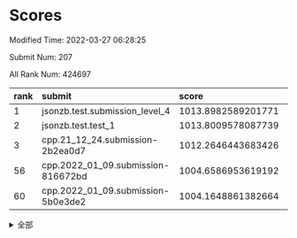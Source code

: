 # Scores

Modified Time: 2022-03-27 06:28:25

Submit Num: 207

All Rank Num: 424697

| rank |               submit               |       score        |       sigma        | pk_num |
| :--- | :--------------------------------- | :----------------- | :----------------- | :----- |
| 1    | jsonzb.test.submission_level_4     | 1013.8982589201771 | 0.8138917165499743 | 8201   |
| 2    | jsonzb.test.test_1                 | 1013.8009578087739 | 0.8125642867082636 | 8205   |
| 3    | cpp.21_12_24.submission-2b2ea0d7   | 1012.2646443683426 | 0.7809331455678674 | 8209   |
| 56   | cpp.2022_01_09.submission-816672bd | 1004.6586953619192 | 0.7391250497838737 | 8208   |
| 60   | cpp.2022_01_09.submission-5b0e3de2 | 1004.1648861382664 | 0.7160543730143162 | 8203   |


<details>
<summary>全部</summary>

| rank |                 submit                 |       score        |       sigma        | pk_num |
| :--- | :------------------------------------- | :----------------- | :----------------- | :----- |
| 1    | jsonzb.test.submission_level_4         | 1013.8982589201771 | 0.8138917165499743 | 8201   |
| 2    | jsonzb.test.test_1                     | 1013.8009578087739 | 0.8125642867082636 | 8205   |
| 3    | cpp.21_12_24.submission-2b2ea0d7       | 1012.2646443683426 | 0.7809331455678674 | 8209   |
| 4    | gobigger.level_3.submission_level_3_32 | 1011.7682844178141 | 0.7718074032496033 | 8209   |
| 5    | gobigger.level_3.submission_level_3_26 | 1011.7631467789994 | 0.7831537260511093 | 8206   |
| 6    | gobigger.level_3.submission_level_3_2  | 1011.752733387659  | 0.7841814907891    | 8202   |
| 7    | gobigger.level_3.submission_level_3_21 | 1011.3936747794611 | 0.7743863635773138 | 8209   |
| 8    | gobigger.level_3.submission_level_3_48 | 1011.3903306027179 | 0.7678782770787836 | 8208   |
| 9    | gobigger.level_3.submission_level_3_25 | 1011.1599470825267 | 0.8027703142004984 | 8207   |
| 10   | gobigger.level_3.submission_level_3_19 | 1011.1230052777744 | 0.7495616339657073 | 8203   |
| 11   | gobigger.level_3.submission_level_3_31 | 1011.0545697135909 | 0.7872717917502964 | 8206   |
| 12   | gobigger.level_3.submission_level_3_30 | 1011.0339814902543 | 0.7909771246415949 | 8205   |
| 13   | gobigger.level_3.submission_level_3_13 | 1010.8926198917844 | 0.7505611346122678 | 8209   |
| 14   | gobigger.level_3.submission_level_3_15 | 1010.6783237870864 | 0.7744601847867707 | 8205   |
| 15   | gobigger.level_3.submission_level_3_1  | 1010.6735964586104 | 0.7665839725493981 | 8205   |
| 16   | gobigger.level_3.submission_level_3_6  | 1010.6722521048247 | 0.7901061579821251 | 8205   |
| 17   | gobigger.level_3.submission_level_3_10 | 1010.5995845539616 | 0.753599024165434  | 8207   |
| 18   | gobigger.level_3.submission_level_3_0  | 1010.5912449243353 | 0.7709275197380501 | 8203   |
| 19   | gobigger.level_3.submission_level_3_27 | 1010.5531307245853 | 0.7639747312987226 | 8210   |
| 20   | gobigger.level_3.submission_level_3_33 | 1010.537883214785  | 0.7848179277236822 | 8209   |
| 21   | gobigger.level_3.submission_level_3_39 | 1010.4944009230435 | 0.7675704180242484 | 8207   |
| 22   | gobigger.level_3.submission_level_3_43 | 1010.4137132808813 | 0.7583311758541385 | 8206   |
| 23   | gobigger.level_3.submission_level_3_11 | 1010.3569389782664 | 0.7356889709918799 | 8207   |
| 24   | gobigger.level_3.submission_level_3_35 | 1010.3484328418358 | 0.7667469520605941 | 8207   |
| 25   | gobigger.level_3.submission_level_3_29 | 1010.1704964010561 | 0.7659163359158944 | 8207   |
| 26   | gobigger.level_3.submission_level_3_4  | 1010.1050267984667 | 0.7636199296561509 | 8206   |
| 27   | gobigger.level_3.submission_level_3_8  | 1010.0534822693128 | 0.7878493484086677 | 8209   |
| 28   | gobigger.level_3.submission_level_3_36 | 1010.0115339981639 | 0.7579528961213062 | 8206   |
| 29   | gobigger.level_3.submission_level_3_5  | 1009.9264372135005 | 0.7483932004750421 | 8210   |
| 30   | gobigger.level_3.submission_level_3_44 | 1009.8312755077163 | 0.7521692680588444 | 8206   |
| 31   | gobigger.level_3.submission_level_3_24 | 1009.7908170907441 | 0.7710406340230371 | 8208   |
| 32   | gobigger.level_3.submission_level_3_47 | 1009.7599578110638 | 0.7591820716350075 | 8210   |
| 33   | gobigger.level_3.submission_level_3_3  | 1009.7252413822528 | 0.7632863216928685 | 8209   |
| 34   | gobigger.level_3.submission_level_3_16 | 1009.7125474407408 | 0.7677461111560131 | 8206   |
| 35   | gobigger.level_3.submission_level_3_38 | 1009.6912491487271 | 0.7570448193135846 | 8210   |
| 36   | gobigger.level_3.submission_level_3_17 | 1009.6727863499183 | 0.7457359725694824 | 8206   |
| 37   | gobigger.level_3.submission_level_3_37 | 1009.6255193006963 | 0.7458419967276568 | 8215   |
| 38   | gobigger.level_3.submission_level_3_7  | 1009.6068688157628 | 0.7546428237773042 | 8213   |
| 39   | gobigger.level_3.submission_level_3_12 | 1009.4403310532476 | 0.7531833746495913 | 8210   |
| 40   | gobigger.level_3.submission_level_3_46 | 1009.3134439633407 | 0.7382399419737936 | 8204   |
| 41   | gobigger.level_3.submission_level_3_41 | 1009.2258524396789 | 0.7631812365778778 | 8211   |
| 42   | gobigger.level_3.submission_level_3_40 | 1009.2163456058764 | 0.7630697405831202 | 8208   |
| 43   | gobigger.level_3.submission_level_3_45 | 1009.1750646369464 | 0.754998877323111  | 8206   |
| 44   | gobigger.level_3.submission_level_3_49 | 1008.9745218290475 | 0.7617887322327981 | 8210   |
| 45   | gobigger.level_3.submission_level_3_9  | 1008.9739848548976 | 0.7430620007162451 | 8205   |
| 46   | gobigger.level_3.submission_level_3_42 | 1008.9658741297026 | 0.7631560892401895 | 8206   |
| 47   | gobigger.level_3.submission_level_3_20 | 1008.9034182218352 | 0.7447249409903033 | 8209   |
| 48   | gobigger.level_3.submission_level_3_14 | 1008.8984574674482 | 0.7577276112113802 | 8209   |
| 49   | gobigger.level_3.submission_level_3_18 | 1008.646658391771  | 0.7269434764444946 | 8208   |
| 50   | gobigger.level_3.submission_level_3_23 | 1008.6176048679304 | 0.7416562835883901 | 8207   |
| 51   | gobigger.level_3.submission_level_3_34 | 1008.4343345113388 | 0.7338981766098421 | 8207   |
| 52   | gobigger.level_3.submission_level_3_22 | 1008.2839047957148 | 0.7450657572091568 | 8207   |
| 53   | gobigger.level_3.submission_level_3_28 | 1007.4811799429714 | 0.7422424400342663 | 8208   |
| 54   | gobigger.level_1.submission_level_1_19 | 1005.7653558027215 | 0.7257027408128341 | 8201   |
| 55   | gobigger.level_1.submission_level_1_28 | 1004.7147470608891 | 0.7265752127491414 | 8206   |
| 56   | cpp.2022_01_09.submission-816672bd     | 1004.6586953619192 | 0.7391250497838737 | 8208   |
| 57   | gobigger.level_1.submission_level_1_35 | 1004.6303959899386 | 0.7254882586850329 | 8204   |
| 58   | gobigger.level_1.submission_level_1_7  | 1004.3629855227321 | 0.7112263645270713 | 8206   |
| 59   | gobigger.level_1.submission_level_1_27 | 1004.3105390916139 | 0.714123274822733  | 8210   |
| 60   | cpp.2022_01_09.submission-5b0e3de2     | 1004.1648861382664 | 0.7160543730143162 | 8203   |
| 61   | gobigger.level_1.submission_level_1_41 | 1004.1582633427088 | 0.7135480799853304 | 8210   |
| 62   | gobigger.level_1.submission_level_1_9  | 1003.8394554458571 | 0.7148304504873897 | 8205   |
| 63   | gobigger.level_1.submission_level_1_46 | 1003.8318437917543 | 0.7186922758882525 | 8204   |
| 64   | gobigger.level_1.submission_level_1_48 | 1003.8295543128772 | 0.7112636074585724 | 8206   |
| 65   | gobigger.level_1.submission_level_1_8  | 1003.751971014925  | 0.7311124367754184 | 8206   |
| 66   | gobigger.level_1.submission_level_1_33 | 1003.750114842353  | 0.7215956660145506 | 8207   |
| 67   | gobigger.level_1.submission_level_1_37 | 1003.6876530658333 | 0.71006707602958   | 8210   |
| 68   | gobigger.level_1.submission_level_1_1  | 1003.6841073985922 | 0.7062801465975562 | 8205   |
| 69   | gobigger.level_1.submission_level_1_14 | 1003.6816424382802 | 0.7205369481776159 | 8205   |
| 70   | gobigger.level_1.submission_level_1_24 | 1003.6765675140301 | 0.7134245625958565 | 8206   |
| 71   | gobigger.level_1.submission_level_1_47 | 1003.6448424127137 | 0.702489370168266  | 8208   |
| 72   | gobigger.level_1.submission_level_1_44 | 1003.5880075239953 | 0.7230059668692678 | 8208   |
| 73   | gobigger.level_1.submission_level_1_6  | 1003.5804728234776 | 0.7154924374830578 | 8206   |
| 74   | gobigger.level_1.submission_level_1_3  | 1003.5774831549173 | 0.7171858144273301 | 8206   |
| 75   | gobigger.level_1.submission_level_1_45 | 1003.5722443982917 | 0.726951507776929  | 8211   |
| 76   | gobigger.level_1.submission_level_1_21 | 1003.5664065791498 | 0.7115662592752597 | 8206   |
| 77   | gobigger.level_1.submission_level_1_34 | 1003.5222189106659 | 0.7266190239319102 | 8206   |
| 78   | gobigger.level_1.submission_level_1_30 | 1003.4403278797579 | 0.7289835343669417 | 8205   |
| 79   | gobigger.level_1.submission_level_1_4  | 1003.4333051419496 | 0.7168087991953603 | 8207   |
| 80   | gobigger.level_1.submission_level_1_10 | 1003.4201416437875 | 0.7143072853783952 | 8207   |
| 81   | gobigger.level_1.submission_level_1_5  | 1003.413472389405  | 0.7288437000170399 | 8201   |
| 82   | gobigger.level_1.submission_level_1_22 | 1003.4065569708941 | 0.7185415886109924 | 8209   |
| 83   | gobigger.level_1.submission_level_1_15 | 1003.3326322843134 | 0.7260792797187177 | 8210   |
| 84   | gobigger.level_1.submission_level_1_32 | 1003.3238949884525 | 0.7251081566305569 | 8210   |
| 85   | gobigger.level_1.submission_level_1_38 | 1003.3183189750498 | 0.7031530045215358 | 8204   |
| 86   | gobigger.level_1.submission_level_1_29 | 1003.233058652917  | 0.7016084416557141 | 8208   |
| 87   | gobigger.level_1.submission_level_1_13 | 1003.2021605334204 | 0.7130921219817902 | 8209   |
| 88   | gobigger.level_1.submission_level_1_25 | 1003.0935417318426 | 0.7169845463021453 | 8208   |
| 89   | gobigger.level_1.submission_level_1_49 | 1003.0571016631786 | 0.7232595189244604 | 8205   |
| 90   | gobigger.level_1.submission_level_1_42 | 1003.0478553269305 | 0.724963648810421  | 8206   |
| 91   | gobigger.level_1.submission_level_1_18 | 1003.0142906564528 | 0.7209474139553754 | 8206   |
| 92   | gobigger.level_1.submission_level_1_2  | 1002.9620707256702 | 0.7162783476114828 | 8206   |
| 93   | gobigger.level_1.submission_level_1_40 | 1002.9464703751556 | 0.7116271781853813 | 8209   |
| 94   | gobigger.level_1.submission_level_1_26 | 1002.9175373145908 | 0.7151578489373549 | 8206   |
| 95   | gobigger.level_1.submission_level_1_20 | 1002.798567705556  | 0.7152919862716972 | 8209   |
| 96   | gobigger.level_1.submission_level_1_36 | 1002.7295287715499 | 0.7164871462995398 | 8204   |
| 97   | gobigger.level_1.submission_level_1_0  | 1002.7258573761063 | 0.7100840358211655 | 8207   |
| 98   | gobigger.level_1.submission_level_1_43 | 1002.6903789618209 | 0.7199290216988085 | 8202   |
| 99   | gobigger.level_1.submission_level_1_31 | 1002.67096881348   | 0.7181733250233258 | 8206   |
| 100  | gobigger.level_1.submission_level_1_23 | 1002.287353714453  | 0.7066122401741902 | 8209   |
| 101  | gobigger.level_1.submission_level_1_11 | 1002.2667750180544 | 0.7173188633373898 | 8206   |
| 102  | gobigger.level_1.submission_level_1_16 | 1002.1322669122954 | 0.7256104263666247 | 8210   |
| 103  | gobigger.level_1.submission_level_1_12 | 1002.1153903976448 | 0.7079161063954409 | 8208   |
| 104  | gobigger.level_1.submission_level_1_39 | 1002.1087095939091 | 0.7014932621290105 | 8193   |
| 105  | gobigger.level_1.submission_level_1_17 | 1001.2444403451391 | 0.713239460858334  | 8209   |
| 106  | gobigger.random.submission_random_48   | 997.4150990426463  | 0.706916854754652  | 8207   |
| 107  | gobigger.random.submission_random_19   | 996.8729856445198  | 0.7012712813904204 | 8209   |
| 108  | gobigger.random.submission_random_18   | 996.8619808041601  | 0.7207985933612583 | 8208   |
| 109  | gobigger.random.submission_random_29   | 996.8065976250086  | 0.7202837972054887 | 8203   |
| 110  | gobigger.random.submission_random_20   | 996.7570451546835  | 0.7109151686368705 | 8205   |
| 111  | gobigger.random.submission_random_11   | 996.6891069913381  | 0.7013709401904292 | 8201   |
| 112  | gobigger.random.submission_random_21   | 996.667470809619   | 0.7172097607789594 | 8205   |
| 113  | gobigger.random.submission_random_27   | 996.6163209091302  | 0.7116044106001753 | 8204   |
| 114  | gobigger.random.submission_random_45   | 996.6127261564047  | 0.7146918808855027 | 8199   |
| 115  | gobigger.random.submission_random_44   | 996.5052399838208  | 0.7096158712932378 | 8203   |
| 116  | gobigger.random.submission_random_15   | 996.4551871355237  | 0.6969810553656576 | 8208   |
| 117  | gobigger.random.submission_random_24   | 996.4511267757098  | 0.7056821515091913 | 8206   |
| 118  | gobigger.random.submission_random_5    | 996.4344483166839  | 0.7086998451506688 | 8201   |
| 119  | gobigger.random.submission_random_35   | 996.3290013270228  | 0.6928336401013186 | 8206   |
| 120  | gobigger.random.submission_random_28   | 996.3092305800575  | 0.7107821048351398 | 8206   |
| 121  | gobigger.random.submission_random_16   | 996.2899097035181  | 0.7050248911578834 | 8207   |
| 122  | gobigger.random.submission_random_38   | 996.2605824727733  | 0.7164082208982997 | 8207   |
| 123  | gobigger.random.submission_random_26   | 996.2240831936439  | 0.7028493382929926 | 8208   |
| 124  | gobigger.random.submission_random_40   | 996.1902578303947  | 0.7020129503774932 | 8203   |
| 125  | gobigger.random.submission_random_47   | 996.1650418493814  | 0.7048588583113123 | 8203   |
| 126  | gobigger.random.submission_random_2    | 996.1471107249537  | 0.7134931944058123 | 8204   |
| 127  | gobigger.random.submission_random_33   | 996.1312819327505  | 0.7063475064441174 | 8207   |
| 128  | gobigger.random.submission_random_10   | 996.1133770771286  | 0.7095005045312779 | 8204   |
| 129  | gobigger.random.submission_random_43   | 996.1131573393978  | 0.7277912211779396 | 8204   |
| 130  | gobigger.random.submission_random_13   | 996.0685810848082  | 0.7117762825503913 | 8208   |
| 131  | gobigger.random.submission_random_30   | 996.0579245744383  | 0.7132624502590608 | 8210   |
| 132  | gobigger.random.submission_random_49   | 996.0394044191518  | 0.7174545793593013 | 8211   |
| 133  | gobigger.random.submission_random_17   | 995.9921305370359  | 0.7209133176185613 | 8205   |
| 134  | gobigger.random.submission_random_14   | 995.8966610436491  | 0.71295398510058   | 8209   |
| 135  | gobigger.random.submission_random_8    | 995.8615643584519  | 0.7059915616422814 | 8207   |
| 136  | gobigger.random.submission_random_7    | 995.7528836507805  | 0.72831260085881   | 8205   |
| 137  | gobigger.random.submission_random_22   | 995.7252439166722  | 0.7165671649209818 | 8205   |
| 138  | gobigger.random.submission_random_41   | 995.6942021454796  | 0.7083267839794314 | 8211   |
| 139  | gobigger.random.submission_random_36   | 995.6623004724923  | 0.7080900224811407 | 8203   |
| 140  | gobigger.random.submission_random_37   | 995.501887345089   | 0.7058181122729381 | 8212   |
| 141  | gobigger.random.submission_random_12   | 995.4965824594684  | 0.7140896249685824 | 8204   |
| 142  | gobigger.random.submission_random_42   | 995.3966423549807  | 0.6993591521070834 | 8202   |
| 143  | gobigger.random.submission_random_32   | 995.3822372971061  | 0.7223181787593426 | 8208   |
| 144  | gobigger.random.submission_random_34   | 995.375706022065   | 0.7332773369467828 | 8205   |
| 145  | gobigger.random.submission_random_25   | 995.3304217025199  | 0.7338199370689039 | 8211   |
| 146  | gobigger.random.submission_random_23   | 995.2677571449505  | 0.7137104675395667 | 8209   |
| 147  | gobigger.random.submission_random_9    | 995.1551823286111  | 0.7204197915592055 | 8205   |
| 148  | gobigger.random.submission_random_6    | 995.1405958369928  | 0.7115830530278805 | 8211   |
| 149  | gobigger.random.submission_random_0    | 995.1345612260196  | 0.7203874245430699 | 8205   |
| 150  | gobigger.random.submission_random_31   | 994.9854804204426  | 0.7080913168392792 | 8209   |
| 151  | gobigger.random.submission_random_4    | 994.839531421197   | 0.7207288138578473 | 8208   |
| 152  | gobigger.random.submission_random_39   | 994.8019314413843  | 0.7221509818785918 | 8207   |
| 153  | gobigger.random.submission_random_1    | 994.7828397226585  | 0.7170496677298088 | 8204   |
| 154  | gobigger.random.submission_random_46   | 994.7369674015345  | 0.701131361923244  | 8203   |
| 155  | gobigger.level_2.submission_level_2_41 | 994.6605544186139  | 0.7327690833355767 | 8205   |
| 156  | gobigger.random.submission_random_3    | 994.6577881130194  | 0.7340925180438647 | 8206   |
| 157  | gobigger.level_2.submission_level_2_15 | 993.6847371128799  | 0.7279784133870543 | 8209   |
| 158  | gobigger.level_2.submission_level_2_23 | 993.6627725885266  | 0.7241493872286245 | 8207   |
| 159  | gobigger.level_2.submission_level_2_18 | 993.5015460138964  | 0.7475036225959358 | 8198   |
| 160  | gobigger.level_2.submission_level_2_47 | 993.4902918198793  | 0.7392624833918477 | 8209   |
| 161  | gobigger.level_2.submission_level_2_43 | 993.393647914258   | 0.7351057154874365 | 8210   |
| 162  | gobigger.level_2.submission_level_2_33 | 993.343645142012   | 0.7425903032292278 | 8205   |
| 163  | gobigger.level_2.submission_level_2_45 | 993.0409402119373  | 0.7543387862950883 | 8206   |
| 164  | gobigger.level_2.submission_level_2_26 | 992.9114408416546  | 0.7436754403900407 | 8209   |
| 165  | gobigger.level_2.submission_level_2_1  | 992.8800484121388  | 0.740966258707804  | 8211   |
| 166  | gobigger.level_2.submission_level_2_12 | 992.8035024145331  | 0.7576003595477625 | 8204   |
| 167  | gobigger.level_2.submission_level_2_32 | 992.7864258822146  | 0.745718081842787  | 8203   |
| 168  | gobigger.level_2.submission_level_2_27 | 992.7752247468255  | 0.7355081114216635 | 8203   |
| 169  | gobigger.level_2.submission_level_2_16 | 992.5623126103615  | 0.7423714810925645 | 8214   |
| 170  | gobigger.level_2.submission_level_2_17 | 992.5160700972862  | 0.7434683418239718 | 8203   |
| 171  | gobigger.level_2.submission_level_2_30 | 992.4883928241863  | 0.7340972460521019 | 8209   |
| 172  | gobigger.level_2.submission_level_2_4  | 992.2680254664959  | 0.7445269758606743 | 8212   |
| 173  | gobigger.level_2.submission_level_2_8  | 992.2673302507019  | 0.7499930491593082 | 8203   |
| 174  | gobigger.level_2.submission_level_2_38 | 992.2659253197485  | 0.7387337718273913 | 8209   |
| 175  | gobigger.level_2.submission_level_2_6  | 992.2076288980234  | 0.742766251246956  | 8209   |
| 176  | gobigger.level_2.submission_level_2_31 | 992.2061689439017  | 0.74044813267588   | 8201   |
| 177  | gobigger.level_2.submission_level_2_49 | 992.1865473857806  | 0.7271191188198899 | 8210   |
| 178  | gobigger.level_2.submission_level_2_40 | 992.1763375791764  | 0.7398696362199138 | 8209   |
| 179  | gobigger.level_2.submission_level_2_9  | 992.1231339553077  | 0.7446513905402959 | 8203   |
| 180  | gobigger.level_2.submission_level_2_20 | 992.0908392321177  | 0.7628901363567783 | 8210   |
| 181  | gobigger.level_2.submission_level_2_37 | 991.9909709099032  | 0.7513998925824342 | 8204   |
| 182  | gobigger.level_2.submission_level_2_28 | 991.9800117973589  | 0.7455539456544488 | 8203   |
| 183  | gobigger.level_2.submission_level_2_19 | 991.9555395292031  | 0.7412415864493098 | 8205   |
| 184  | gobigger.level_2.submission_level_2_34 | 991.9442826417582  | 0.7588548385469427 | 8205   |
| 185  | gobigger.level_2.submission_level_2_29 | 991.9344302048886  | 0.7528593798461277 | 8207   |
| 186  | gobigger.level_2.submission_level_2_10 | 991.8725720180297  | 0.7485203171131233 | 8207   |
| 187  | gobigger.level_2.submission_level_2_25 | 991.8443494116271  | 0.7476147622880459 | 8213   |
| 188  | gobigger.level_2.submission_level_2_22 | 991.8209380009581  | 0.7426568620667989 | 8211   |
| 189  | gobigger.level_2.submission_level_2_36 | 991.8190367588912  | 0.7434652897636217 | 8206   |
| 190  | gobigger.level_2.submission_level_2_5  | 991.8012992413776  | 0.7531741132068466 | 8208   |
| 191  | gobigger.level_2.submission_level_2_46 | 991.7211943387231  | 0.7590989032992306 | 8201   |
| 192  | gobigger.level_2.submission_level_2_48 | 991.7084918988209  | 0.7490505563553117 | 8203   |
| 193  | gobigger.level_2.submission_level_2_13 | 991.6992985995994  | 0.7538585383974558 | 8205   |
| 194  | gobigger.level_2.submission_level_2_14 | 991.6566800360066  | 0.752564119664873  | 8206   |
| 195  | gobigger.level_2.submission_level_2_35 | 991.6051129901215  | 0.749330569526305  | 8209   |
| 196  | gobigger.level_2.submission_level_2_44 | 991.4697645510432  | 0.7396068977262301 | 8205   |
| 197  | gobigger.level_2.submission_level_2_24 | 991.2818196863747  | 0.7659805331430699 | 8211   |
| 198  | gobigger.level_2.submission_level_2_7  | 991.279385723286   | 0.752583642876395  | 8210   |
| 199  | gobigger.level_2.submission_level_2_2  | 991.2402360021284  | 0.7646056198433537 | 8212   |
| 200  | gobigger.level_2.submission_level_2_0  | 991.2128563735706  | 0.7423743027361929 | 8207   |
| 201  | gobigger.level_2.submission_level_2_21 | 991.1324387359999  | 0.7929444487808738 | 8211   |
| 202  | gobigger.level_2.submission_level_2_42 | 991.0426816285974  | 0.7649938542338486 | 8208   |
| 203  | gobigger.level_2.submission_level_2_3  | 990.9571413011246  | 0.751477283040356  | 8206   |
| 204  | gobigger.level_2.submission_level_2_39 | 990.8056755866163  | 0.7680793407834292 | 8207   |
| 205  | gobigger.level_2.submission_level_2_11 | 990.513513022764   | 0.7639362993343394 | 8209   |
| 206  | gobigger.none.submission_none_0        | 977.3319253054107  | 1.313683533614373  | 8209   |
| 207  | gobigger.none.submission_none_1        | 976.5366936258687  | 1.476097156675565  | 8213   |

</details>
